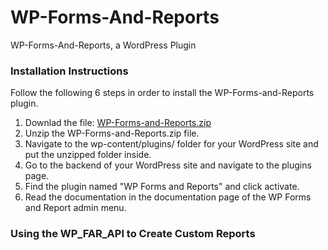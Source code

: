# WP-Forms-And-Reports
WP-Forms-And-Reports, a WordPress Plugin

### Installation Instructions
Follow the following 6 steps in order to install the WP-Forms-and-Reports plugin.
1. Downlad the file: [WP-Forms-and-Reports.zip](https://github.com/InfiniteNoetikon/WP-Forms-And-Reports/blob/master/wp-forms-and-reports.zip?raw=true)
2. Unzip the WP-Forms-and-Reports.zip file.
3. Navigate to the wp-content/plugins/ folder for your WordPress site and put the unzipped folder inside.
4. Go to the backend of your WordPress site and navigate to the plugins page.
5. Find the plugin named "WP Forms and Reports" and click activate.
6. Read the documentation in the documentation page of the WP Forms and Report admin menu.

### Using the WP_FAR_API to Create Custom Reports 
